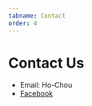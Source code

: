 ```yaml
---
tabname: Contact
order: 4
---
```


Contact Us
==========

* Email: Ho-Chou
* [Facebook](https://www.facebook.com/groups/161031927258544/)
